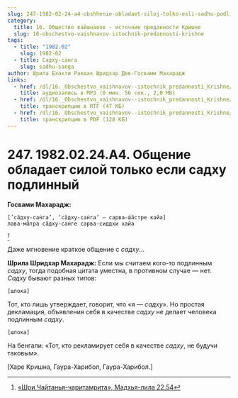 ```yaml
---
slug: 247-1982-02-24-a4-obshhenie-obladaet-siloj-tolko-esli-sadhu-podlinnyj
category:
  title: 16. Общество вайшнавов - источник преданности Кришне
  slug: 16-obschestvo-vaishnavov-istochnik-predannosti-krishne
tags:
  - title: "1982.02"
    slug: 1982-02
  - title: Садху-санга
    slug: sadhu-sanga
author: Шрила Бхакти Ракшак Шридхар Дев-Госвами Махарадж
links:
  - href: /dl/16._Obschestvo_vaishnavov--istochnik_predannosti_Krishne/247_1982.02.24.A4_SridharMj_Obshhenie_obladaet_siloj_tolko_esli_sadhu_podlinnyj.mp3
    title: аудиозапись в MP3 (0 мин. 56 сек., 2,0 МБ)
  - href: /dl/16._Obschestvo_vaishnavov--istochnik_predannosti_Krishne/247_1982.02.24.A4_SridharMj_Obshhenie_obladaet_siloj_tolko_esli_sadhu_podlinnyj.rtf
    title: транскрипцию в RTF (47 КБ)
  - href: /dl/16._Obschestvo_vaishnavov--istochnik_predannosti_Krishne/247_1982.02.24.A4_SridharMj_Obshhenie_obladaet_siloj_tolko_esli_sadhu_podlinnyj.pdf
    title: транскрипцию в PDF (128 КБ)
---
```


# 247. 1982.02.24.А4. Общение обладает силой только если садху подлинный

**Госвами Махарадж:**

    [’са̄дху-сан̇га’, ‘са̄дху-сан̇га’ — сарва-ш́а̄стре кайа]
    лава-ма̄тра са̄дху-сан̇ге сарва-сиддхи хайа
[^_ftn1]

Даже мгновение краткое общение с *садху*…

**Шрила Шридхар Махарадж:** Если мы считаем кого-то подлинным *садху*, тогда подобная цитата уместна, в противном случае — нет. *Садху* бывают разных типов:

    [шлока]

Тот, кто лишь утверждает, говорит, что «я — *садху*». Но простая декламация, объявления себя в качестве *садху* не делает человека подлинным *садху*.

    [шлока]

На бенгали: «Тот, кто рекламирует себя в качестве *садху*, не будучи таковым».

[Харе Кришна, Гаура-Харибол, Гаура-Харибол.]



[^_ftn1]: [«Шри Чайтанья-чаритамрита», Мадхья-лила 22.54](../notes/shri-chajtanya-charitamrita-madhya-lila/shri-chajtanya-charitamrita-madhya-lila-22-54.md)

